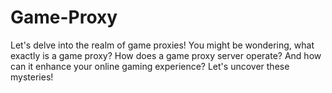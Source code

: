 # Game-Proxy
Let's delve into the realm of game proxies! You might be wondering, what exactly is a game proxy? How does a game proxy server operate? And how can it enhance your online gaming experience? Let's uncover these mysteries!
